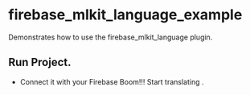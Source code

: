 # firebase_mlkit_language_example

Demonstrates how to use the firebase_mlkit_language plugin.

## Run Project.

- Connect it with your Firebase Boom!!! Start translating .

